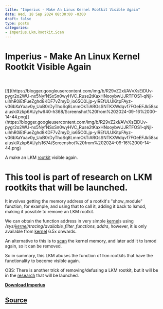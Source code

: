 ```yaml
---
title: "Imperius - Make An Linux Kernel Rootkit Visible Again"
date: Wed, 18 Sep 2024 08:30:00 -0300
draft: false
type: posts
categories: 
- Imperius,Lkm,Rootkit,Scan
---
```

# Imperius - Make An Linux Kernel Rootkit Visible Again

<br/>

<br/>
[![](https://blogger.googleusercontent.com/img/b/R29vZ2xl/AVvXsEiDUv-pygr2o2WU-nx5NyfNSxSn0wyHVC_Ruse2tKaxHNooybwUJRTFOS1-qNjl-uihhR0iEtFueZghd8KDF7vZmyD_io65O0Ljp-ylREfULUKitpFAyz-v06bXaYxav0y_UoB0rDyThoSq8LmmOkTiARGsSNTKXWdqvf7FGeEFJk58scaiuskiXzkp6AUy/w640-h368/Screenshot%20from%202024-09-16%2000-14-44.png)](https://blogger.googleusercontent.com/img/b/R29vZ2xl/AVvXsEiDUv-pygr2o2WU-nx5NyfNSxSn0wyHVC_Ruse2tKaxHNooybwUJRTFOS1-qNjl-uihhR0iEtFueZghd8KDF7vZmyD_io65O0Ljp-ylREfULUKitpFAyz-v06bXaYxav0y_UoB0rDyThoSq8LmmOkTiARGsSNTKXWdqvf7FGeEFJk58scaiuskiXzkp6AUy/s1674/Screenshot%20from%202024-09-16%2000-14-44.png)

  

A make an LKM [rootkit](https://www.kitploit.com/search/label/Rootkit "rootkit") visible again.

This tool is part of research on LKM rootkits that will be launched.
====================================================================

  

It involves getting the memory address of a rootkit's "show\_module" function, for example, and using that to call it, adding it back to lsmod, making it possible to remove an LKM rootkit.

We can obtain the function address in very simple [kernel](https://www.kitploit.com/search/label/Kernel "kernel")s using _/sys/[kernel](https://www.kitploit.com/search/label/Kernel "kernel")/tracing/available\_filter\_functions\_addrs_, however, it is only available from [kernel](https://www.kitploit.com/search/label/Kernel "kernel") 6.5x onwards.

An alternative to this is to [scan](https://www.kitploit.com/search/label/Scan "scan") the kernel memory, and later add it to lsmod again, so it can be removed.

So in summary, this LKM abuses the function of lkm rootkits that have the functionality to become visible again.

OBS: There is another trick of removing/defusing a LKM rootkit, but it will be in the [research](https://www.kitploit.com/search/label/Research "research") that will be launched.

  
  

**[Download Imperius](https://github.com/MatheuZSecurity/Imperius "Download Imperius")**

[Source](http://www.kitploit.com/2024/09/imperius-make-linux-kernel-rootkit.html)
<br/>
---

